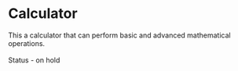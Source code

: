 # Calculator
This a calculator that can perform basic and advanced mathematical operations.
<br>
<br>
Status - on hold 
